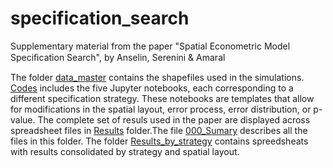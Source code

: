 # specification_search
Supplementary material from the paper "Spatial Econometric Model Speciﬁcation Search", by Anselin, Serenini &amp; Amaral

The folder [data_master](https://github.com/pedrovma/specification_search/tree/main/data_master) contains the shapefiles used in the simulations. [Codes](https://github.com/pedrovma/specification_search/tree/main/Codes) includes the five Jupyter notebooks, each corresponding to a different specification strategy. These notebooks are templates that allow for modifications in the spatial layout, error process, error distribution, or p-value. The complete set of resuls used in the paper are displayed across spreadsheet files in [Results](https://github.com/pedrovma/specification_search/tree/main/Results) folder.The file [000_Sumary](https://github.com/pedrovma/specification_search/blob/main/Results/000_Summary.xlsx) describes all the files in this folder. The folder [Results_by_strategy](https://github.com/pedrovma/specification_search/tree/main/Results/Results_by_strategy) contains spreedsheats with results consolidated by strategy and spatial layout.
